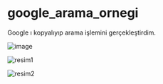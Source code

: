 # google_arama_ornegi

Google ı kopyalıyıp arama işlemini gerçekleştirdim.

![image](https://github.com/user-attachments/assets/f42a2e38-d30b-493e-a3b3-c5c48b17604a)


![resim1](https://github.com/user-attachments/assets/b0cace0d-d0b4-48d5-b01d-bc0253489a2b)


![resim2](https://github.com/user-attachments/assets/20ca6ba9-acd0-4e97-a699-0ecdbfc3c506)
